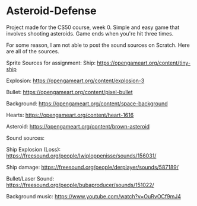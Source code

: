 # Asteroid-Defense
Project made for the CS50 course, week 0. Simple and easy game that involves shooting asteroids. Game ends when you're hit three times.

For some reason, I am not able to post the sound sources on Scratch. Here are all of the sources.

Sprite Sources for assignment:
Ship: https://opengameart.org/content/tiny-ship

Explosion: https://opengameart.org/content/explosion-3

Bullet: https://opengameart.org/content/pixel-bullet

Background: https://opengameart.org/content/space-background

Hearts: https://opengameart.org/content/heart-1616

Asteroid: https://opengameart.org/content/brown-asteroid

Sound sources: 

Ship Explosion (Loss): https://freesound.org/people/Iwiploppenisse/sounds/156031/

Ship damage: https://freesound.org/people/derplayer/sounds/587189/

Bullet/Laser Sound: https://freesound.org/people/bubaproducer/sounds/151022/

Background music: https://www.youtube.com/watch?v=OuRvOCf9mJ4
